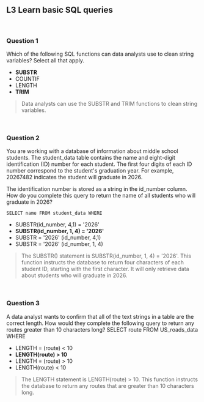 ## L3 Learn basic SQL queries

&nbsp;

### Question 1

Which of the following SQL functions can data analysts use to clean string variables? Select all that apply. 

* **SUBSTR**
* COUNTIF 
* LENGTH
* **TRIM**

> Data analysts can use the SUBSTR and TRIM functions to clean string variables. 

&nbsp;

### Question 2

You are working with a database of information about middle school students. The student_data table contains the name and eight-digit identification (ID) number for each student. The first four digits of each ID number correspond to the student's graduation year. For example, 20267482 indicates the student will graduate in 2026.

The identification number is stored as a string in the id_number column. How do you complete this query to return the name of all students who will graduate in 2026?

```
SELECT name FROM student_data WHERE
```

* SUBSTR(id_number, 4,1) = '2026'
* **SUBSTR(id_number, 1, 4) = '2026'**
* SUBSTR = '2026' (id_number, 4,1)
* SUBSTR = '2026' (id_number, 1, 4)

> The SUBSTR() statement is SUBSTR(id_number, 1, 4) = '2026'. This function instructs the database to return four characters of each student ID, starting with the first character. It will only retrieve data about students who will graduate in 2026.

&nbsp;

### Question 3

A data analyst wants to confirm that all of the text strings in a table are the correct length. How would they complete the following query to return any routes greater than 10 characters long?
SELECT route FROM US_roads_data WHERE

* LENGTH = (route) < 10
* **LENGTH(route) > 10**
* LENGTH = (route) > 10
* LENGTH(route) < 10

> The LENGTH statement is LENGTH(route) > 10. This function instructs the database to return any routes that are greater than 10 characters long.